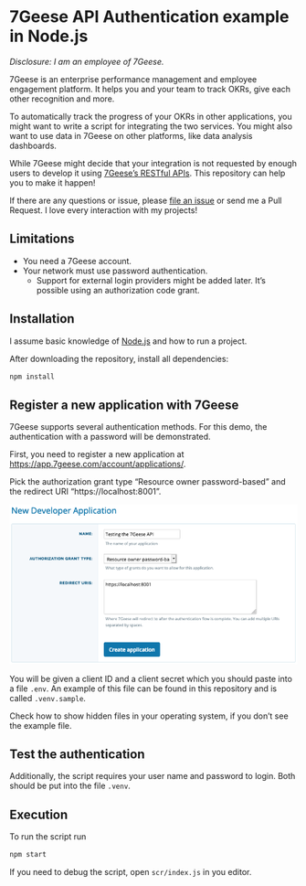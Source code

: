 # 7Geese API Authentication example in Node.js
*Disclosure: I am an employee of 7Geese.*

7Geese is an enterprise performance management and employee engagement platform. It helps you and your team to track OKRs, give each other recognition and more.

To automatically track the progress of your OKRs in other applications, you might want to write a script for integrating the two services. You might also want to use data in 7Geese on other platforms, like data analysis dashboards.

While 7Geese might decide that your integration is not requested by enough users to develop it using [7Geese’s RESTful APIs](https://support.7geese.com/hc/en-us/articles/206301887-API-App-Integrations#restful-apis). This repository can help you to make it happen!

If there are any questions or issue, please [file an issue](https://github.com/jaller94/7geese-nodejs-auth-example/issues) or send me a Pull Request. I love every interaction with my projects!

## Limitations
* You need a 7Geese account.
* Your network must use password authentication.
  * Support for external login providers might be added later. It’s possible using an authorization code grant.

## Installation
I assume basic knowledge of [Node.js](https://nodejs.org/) and how to run a project.

After downloading the repository, install all dependencies:

```bash
npm install
```

## Register a new application with 7Geese
7Geese supports several authentication methods. For this demo, the authentication with a password will be demonstrated.

First, you need to register a new application at https://app.7geese.com/account/applications/.

Pick the authorization grant type “Resource owner password-based” and the redirect URI “https://localhost:8001”.

![](docs/images/new-test-application.png)

You will be given a client ID and a client secret which you should paste into a file `.env`. An example of this file can be found in this repository and is called `.venv.sample`.

Check how to show hidden files in your operating system, if you don’t see the example file.

## Test the authentication
Additionally, the script requires your user name and password to login. Both should be put into the file `.venv`.

## Execution
To run the script run

```bash
npm start
```

If you need to debug the script, open `scr/index.js` in you editor.
